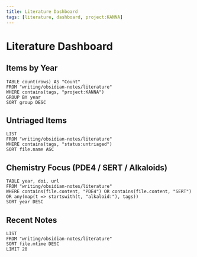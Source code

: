 ```yaml
---
title: Literature Dashboard
tags: [literature, dashboard, project:KANNA]
---
```


# Literature Dashboard

## Items by Year
```dataview
TABLE count(rows) AS "Count"
FROM "writing/obsidian-notes/literature"
WHERE contains(tags, "project:KANNA")
GROUP BY year
SORT group DESC
```

## Untriaged Items
```dataview
LIST
FROM "writing/obsidian-notes/literature"
WHERE contains(tags, "status:untriaged")
SORT file.name ASC
```

## Chemistry Focus (PDE4 / SERT / Alkaloids)
```dataview
TABLE year, doi, url
FROM "writing/obsidian-notes/literature"
WHERE contains(file.content, "PDE4") OR contains(file.content, "SERT") OR any(map(t => startswith(t, "alkaloid:"), tags))
SORT year DESC
```

## Recent Notes
```dataview
LIST
FROM "writing/obsidian-notes/literature"
SORT file.mtime DESC
LIMIT 20
```

